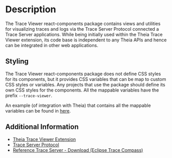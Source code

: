 # Description

The Trace Viewer react-components package contains views and utilities for visualizing traces and logs via the Trace Server Protocol connected a Trace Server applications. While being initially used within the Theia Trace Viewer extension, its code base is independent to any Theia APIs and hence can be integrated in other web applications.

## Styling

The Trace Viewer react-components package does not define CSS styles for its components, but it provides CSS variables that can be map to custom CSS styles or variables. Any projects that use the package should define its own CSS styles for the components. All the mappable variables have the prefix `--trace-viewer`.

An example (of integration with Theia) that contains all the mappable variables can be found in [here](../../theia-extensions/viewer-prototype/style/trace-viewer.css).

## Additional Information

- [Theia Trace Viewer Extension](https://github.com/eclipse-cdt-cloud/theia-trace-extension)
- [Trace Server Protocol](https://github.com/eclipse-cdt-cloud/trace-server-protocol)
- [Reference Trace Server - Download (Eclipse Trace Compass)](https://download.eclipse.org/tracecompass.incubator/trace-server/rcp/)
